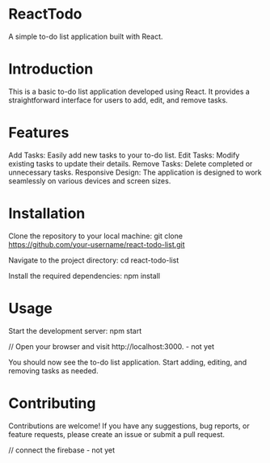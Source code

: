 # ReactTodo

A simple to-do list application built with React.

# Introduction
This is a basic to-do list application developed using React. It provides a straightforward interface for users to add, edit, and remove tasks.

# Features
Add Tasks: Easily add new tasks to your to-do list.
Edit Tasks: Modify existing tasks to update their details.
Remove Tasks: Delete completed or unnecessary tasks.
Responsive Design: The application is designed to work seamlessly on various devices and screen sizes.

# Installation
Clone the repository to your local machine:
git clone https://github.com/your-username/react-todo-list.git

Navigate to the project directory:
cd react-todo-list

Install the required dependencies:
npm install

# Usage
Start the development server:
npm start

// Open your browser and visit http://localhost:3000. - not yet

You should now see the to-do list application. Start adding, editing, and removing tasks as needed.

# Contributing
Contributions are welcome! If you have any suggestions, bug reports, or feature requests, please create an issue or submit a pull request.

// connect the firebase - not yet
